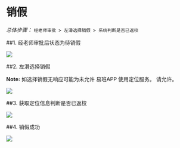 # 销假


*总体步骤：* `经老师审批 > 左滑选择销假 > 系统判断是否已返校`

##1. 经老师审批后状态为待销假

![](https://tva1.sinaimg.cn/large/006y8mN6ly1g6t7914x6mj30i00umjrv.jpg)

##2. 左滑选择销假

**Note:** 如选择销假无响应可能为未允许 易班APP 使用定位服务。 请允许。

![](https://tva1.sinaimg.cn/large/006y8mN6ly1g6t79o2tmij30hs0uoaag.jpg)

##3. 获取定位信息判断是否已返校

![](https://tva1.sinaimg.cn/large/006y8mN6ly1g6t7aeryf9j30hs0uiq3i.jpg)

##4. 销假成功

![](https://tva1.sinaimg.cn/large/006y8mN6ly1g6t7avyq2tj30hs0ugt95.jpg)
